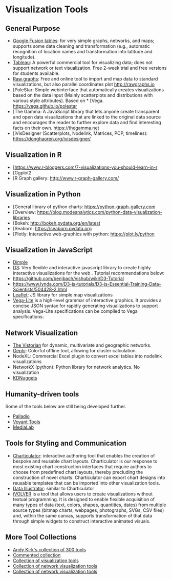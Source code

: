 # Visualization Tools

## General Purpose
* [Google Fusion tables](https://sites.google.com/site/fusiontablestalks/stories): for very simple graphs, networks, and maps; supports some data cleaning and transformation (e.g., automatic recognition of location names and transformation into latitude and longitude).
* [Tableau](https://www.tableau.com:): A powerful commercial tool for visualizing data; does not support network or text visualization. Free 2-week trial and free versions for students available.
* [Raw graphs](http://rawgraphs.io): Free and online tool to import and map data to standard visualizations, but also parallel coordinates plot http://rawgraphs.io
* [PoleStar: Simple webinterface that automatically creates visualizations based on the data input (Mainly scatterplots and distributions with various style attributes). Based on * [Vega. https://vega.github.io/polestar
* [The Gamma: A JavaScript library that lets anyone create transparent and open data visualizations that are linked to the original data source and encourages the reader to further explore data and find interesting facts on their own. https://thegamma.net
* [iVisDesigner (Scatterplots, Nodelink, Matrices, PCP, timelines): https://donghaoren.org/ivisdesigner/

## Visualization in R
* [https://www.r-bloggers.com/7-visualizations-you-should-learn-in-r
* [Ggplot2
* [R Graph gallery: http://www.r-graph-gallery.com/

## Visualization in Python
* [General library of python charts: https://python-graph-gallery.com
* [Overview: https://blog.modeanalytics.com/python-data-visualization-libraries
* [Bokeh: http://bokeh.pydata.org/en/latest
* [Seaborn: https://seaborn.pydata.org
* [Plotly: Interactive web-graphics with python: https://plot.ly/python

## Visualization in JavaScript
* [Dimple](http://dimplejs.org)
* [D3](https://d3js.org): Very flexible and interactive javascript library to create highly interactive visualizations for the web . Tutorial recommendations below:
* https://github.com/benjbach/vishub/wiki/D3-Tutorial
* https://www.lynda.com/D3-js-tutorials/D3-js-Essential-Training-Data-Scientists/504428-2.html
* [Leaflet](http://leafletjs.com/): JS library for simple map visualizations
* [Vega-Lite](https://vega.github.io/vega-lite) is a high-level grammar of interactive graphics. It provides a concise JSON syntax for rapidly generating visualizations to support analysis. Vega-Lite specifications can be compiled to Vega specifications: 

## Network Visualization
* [The Vistorian]( http://vistorian.net.) for dynamic, multivariate and geographic networks.
* [Gephi](gephi.org): Colorful offline tool, allowing for cluster calculation.
* NodeXL: Commercial Excel plugin to convert excel tables into nodelink visualizations
* NetworkX (python): Python library for network analytics. No visualization
* [KDNuggets](http://www.kdnuggets.com/2015/06/top-30-social-network-analysis-visualization-tools.html)

## Humanity-driven tools
Some of the tools below are still being developed further.

* [Palladio](http://hdlab.stanford.edu/palladio/)
* [Voyant Tools](http://docs.voyant-tools.org/tools/)
* [MediaLab](http://tools.medialab.sciences-po.fr/)

## Tools for Styling and Communication
* [Charticulator](https://charticulator.com/index.html): interactive authoring tool that enables the creation of bespoke and reusable chart layouts. Charticulator is our response to most existing chart construction interfaces that require authors to choose from predefined chart layouts, thereby precluding the construction of novel charts. Charticulator can export chart designs into reusable templates that can be imported into other visualization tools.
* [Data Illustrator](http://www.zcliu.org/di
): similar to Charticulator
* [iVOLVER]( https://ivolver.cs.st-andrews.ac.uk/#tryit) is a tool that allows users to create visualizations without textual programming. It is designed to enable flexible acquisition of many types of data (text, colors, shapes, quantities, dates) from multiple source types (bitmap charts, webpages, photographs, SVGs, CSV files) and, within the same canvas, supports transformation of that data through simple widgets to construct interactive animated visuals.

## More Tool Collections
* [Andy Kirk's collection of 300 tools](https://www.visualisingdata.com/resources)
* [Commented collection](https://lisacharlotterost.github.io/datavistools-revisited)
* [Collection of visualization tools](http://tools.medialab.sciences-po.fr/)
* [Collection of network visualization tools](https://www.quora.com/What-software-exists-for-visualizing-and-analyzing-large-networks)
* [Collection of network visualization tools](https://omictools.com/network-visualization-category)

